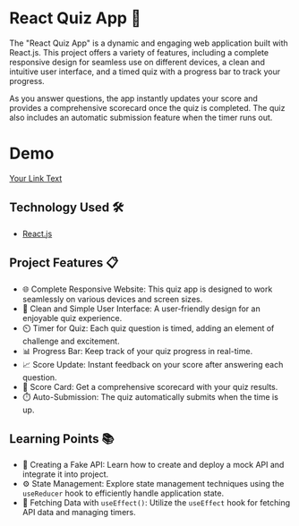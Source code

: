 # React Quiz App 🚀

The "React Quiz App" is a dynamic and engaging web application built with React.js. This project offers a variety of features, including a complete responsive design for seamless use on different devices, a clean and intuitive user interface, and a timed quiz with a progress bar to track your progress. 

As you answer questions, the app instantly updates your score and provides a comprehensive scorecard once the quiz is completed. The quiz also includes an automatic submission feature when the timer runs out.

# Demo

 [Your Link Text](https://vinayak9669.github.io/React-QuizApp/)

## Technology Used 🛠️

- [React.js](https://reactjs.org/)

## Project Features 📋

- 🌐 Complete Responsive Website: This quiz app is designed to work seamlessly on various devices and screen sizes.
- 🎨 Clean and Simple User Interface: A user-friendly design for an enjoyable quiz experience.
- ⏲️ Timer for Quiz: Each quiz question is timed, adding an element of challenge and excitement.
- 📊 Progress Bar: Keep track of your quiz progress in real-time.
- 📈 Score Update: Instant feedback on your score after answering each question.
- 📜 Score Card: Get a comprehensive scorecard with your quiz results.
- ⏱️ Auto-Submission: The quiz automatically submits when the time is up.

## Learning Points 📚

- 📡 Creating a Fake API: Learn how to create and deploy a mock API and integrate it into project.
- ⚙️ State Management: Explore state management techniques using the `useReducer` hook to efficiently handle application state.
- 🔄 Fetching Data with `useEffect()`: Utilize the `useEffect` hook for fetching API data and managing timers.

